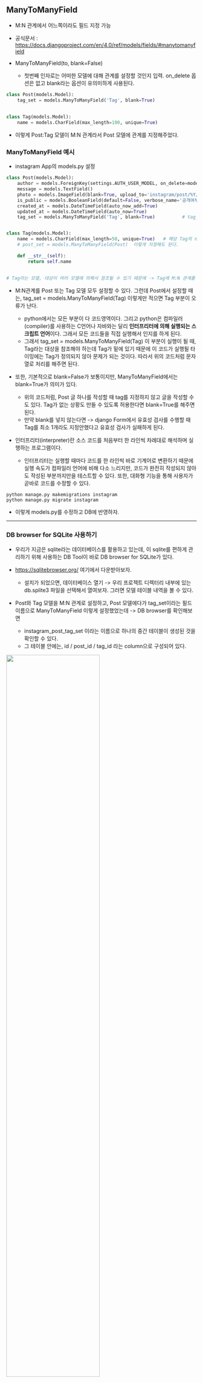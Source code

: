 ## ManyToManyField
- M:N 관계에서 어느쪽이라도 필드 지정 가능
- 공식문서 : https://docs.djangoproject.com/en/4.0/ref/models/fields/#manytomanyfield


- ManyToManyField(to, blank=False)
  - 첫번째 인자로는 어떠한 모델에 대해 관계를 설정할 것인지 입력. on_delete 옵션은 없고 blank라는 옵션이 유의미하게 사용된다.

```python
class Post(models.Model):
    tag_set = models.ManyToManyField('Tag', blank=True)
    
    
class Tag(models.Model):
    name = models.CharField(max_length=100, unique=True)
```

- 이렇게 Post:Tag 모델이 M:N 관계라서 Post 모델에 관계를 지정해주었다.


### ManyToManyField 예시
- instagram App의 models.py 설정
```python
class Post(models.Model):       
    author = models.ForeignKey(settings.AUTH_USER_MODEL, on_delete=models.CASCADE)
    message = models.TextField()    
    photo = models.ImageField(blank=True, upload_to='instagram/post/%Y/%m/%d') 
    is_public = models.BooleanField(default=False, verbose_name='공개여부')      
    created_at = models.DateTimeField(auto_now_add=True)
    updated_at = models.DateTimeField(auto_now=True) 
    tag_set = models.ManyToManyField('Tag', blank=True)          # tag_set = models.ManyToManyField(Tag) 이 코드는 에러


class Tag(models.Model):
    name = models.CharField(max_length=50, unique=True)   # 해당 Tag의 name은 하나가 생성이 되면, Tag 테이블 내에서 유니크함을 보장받도록 하는 것이 맞다는 판단으로 설정
    # post_set = models.ManyToManyField(Post)  이렇게 지정해도 된다.
   
    def __str__(self):
        return self.name
    
    
# Tag라는 모델, 대상이 여러 모델에 의해서 참조될 수 있기 때문에 -> Tag에 M:N 관계를 설정하는 것 보다는, Tag를 활용하는 모델에다가 설정하는 것이 더 의미에 맞다. 
```

- M:N관계를 Post 또는 Tag 모델 모두 설정할 수 있다. 그런데 Post에서 설정할 때는, tag_set = models.ManyToManyField(Tag) 이렇게만 적으면 Tag 부분이 오류가 난다.
  - python에서는 모든 부분이 다 코드영역이다. 그리고 python은 컴파일러(compiler)를 사용하는 C언어나 자바와는 달리 **인터프리터에 의해 실행되는 스크립트 언어**이다. 그래서 모든 코드들을 직접 실행해서 인지를 하게 된다. 
  - 그래서 tag_set = models.ManyToManyField(Tag) 이 부분이 실행이 될 때, Tag라는 대상을 참조해야 하는데 Tag가 밑에 있기 때문에 이 코드가 실행될 타이밍에는 Tag가 정의되지 않아 문제가 되는 것이다. 따라서 위의 코드처럼 문자열로 처리를 해주면 된다. 

- 또한, 기본적으로 blank=False가 보통이지만, ManyToManyField에서는 blank=True가 의미가 있다.
  - 위의 코드처럼, Post 글 하나를 작성할 때 tag를 지정하지 않고 글을 작성할 수도 있다. Tag가 없는 상황도 만들 수 있도록 허용한다면 blank=True를 해주면 된다. 
  - 만약 blank를 넣지 않는다면 -> django Form에서 유효성 검사를 수행할 때 Tag를 최소 1개라도 지정안했다고 유효성 검사가 실패하게 된다.


- 인터프리터(interpreter)란 소스 코드를 처음부터 한 라인씩 차례대로 해석하며 실행하는 프로그램이다. 
  - 인터프리터는 실행할 때마다 코드를 한 라인씩 바로 기계어로 변환하기 때문에 실행 속도가 컴파일러 언어에 비해 다소 느리지만, 코드가 완전히 작성되지 않아도 작성된 부분까지만을 테스트할 수 있다. 또한, 대화형 기능을 통해 사용자가 곧바로 코드를 수정할 수 있다.

```terminal
python manage.py makemigrations instagram
python manage.py migrate instagram
```
- 이렇게 models.py를 수정하고 DB에 반영하자.

* * *

### DB browser for SQLite 사용하기
- 우리가 지금은 sqlite라는 데이터베이스를 활용하고 있는데, 이 sqlite를 편하게 관리하기 위해 사용하는 DB Tool이 바로 DB browser for SQLite가 있다.
- https://sqlitebrowser.org/ 여기에서 다운받아보자.
  - 설치가 되었으면, 데이터베이스 열기 -> 우리 프로젝트 디렉터리 내부에 있는 db.splite3 파일을 선택해서 열여보자. 그러면 모델 테이블 내역을 볼 수 있다.

- Post와 Tag 모델을 M:N 관계로 설정하고, Post 모델에다가 tag_set이라는 필드이름으로 ManyToManyField 이렇게 설정했었는데 -> DB browser를 확인해보면
  - instagram_post_tag_set 이라는 이름으로 하나의 중간 테이블이 생성된 것을 확인할 수 있다.
  - 그 테이블 안에는, id / post_id / tag_id 라는 column으로 구성되어 있다.
<img src="https://user-images.githubusercontent.com/95380638/153165790-f7f9efe6-391d-4ab3-86b9-317754f467dd.png" width="70%" height="70%">


- ForeignKey(1:N관계)와 OneToOneField(1:1관계)는 2개의 모델 테이블만 있으면 충분한데, ManyToManyField(M:N관계)는 2개의 테이블만으로는 관계를 정의할 수가 없다. M:N관계를 위해서는 중간 테이블이 새롭게 필요하게 된다. 그래서 2개의 모델의 pk값을 column으로 정의한 테이블이 생성된다.
- DB browser를 통해서 봤을 때는 Post 모델에 M:N관계를 설정했지만 Post 모델에는 새로운 필드가 생기지 않았음을 확인할 수 있다.

* * *

### Tag 모델 admin.py에 등록하기
```python
from .models import Post, Comment, Tag 

@admin.register(Tag)
class TagAdmin(admin.ModelAdmin):
    pass
```

- 이렇게 입력하면 admin 페이지에 Tag 모델이 뜨게 된다.


- 그리고, admin 페이지에서 Post 모델의 객체를 하나 클릭해보면 -> Tag set: 이라는 부분이 생성되어 있다. +를 누르면 name이라고 뜨게 되고 여기에 tag 이름을 입력해보자. 

<img width="554" alt="image" src="https://user-images.githubusercontent.com/95380638/153171670-a9bb980e-5b52-484c-9246-141de60abd7b.png">

- 그러면 다음과 같이 입력한 이름이 tag로 지정된다. 따라서 1개의 post에 여러 개의 tag가 담겨져 있을 수 있다. 


### django shell로 확인해보기
```terminal
In [1]: from instagram.models import Post, Tag

In [2]: post = Post.objects.first()

In [3]: post
Out[3]: <Post: 네번째 포스팅>

In [4]: post.tag_set
Out[4]: <django.db.models.fields.related_descriptors.create_forward_many_to_many_manager.<locals>.ManyRelatedManager at 0x10b59b400>

In [5]: post.tag_set.all()
Out[5]: <QuerySet [<Tag: 파이썬>]>



In [6]: tag = Tag.objects.first()

In [7]: tag
Out[7]: <Tag: 파이썬>

In [10]: tag.post_set.all()
Out[10]: <QuerySet [<Post: 네번째 포스팅>]>
```


- post.tag_set.all() -> 조회한 post 객체에 해당하는 pk값으로 tag_set 테이블에 있는 tag_id를 매칭하고, 그 pk값에 해당하는 Tag 모델의 객체를 가져와주는 것이다.
- tag.post_set.all() -> 조회한 tag 객체에 해당하는 pk값으로 tag_set 테이블에 있는 post_id를 매칭하고, reverse 이기 때문에 _set 을 붙여주고, 그 pk값에 해당하는 Post 모델의 객체를 가져와준다.


9:20부터!
